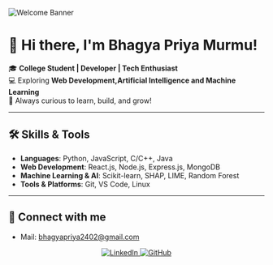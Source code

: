 ![Welcome Banner](https://media.giphy.com/media/v1.Y2lkPTc5MGI3NjExdjFneXM1MDczYm1mZmh5amN2ank5bGg2aHdmdTc2N2d6YnlpMnY2OSZlcD12MV9naWZzX3NlYXJjaCZjdD1n/pOZhmE42D1WrCWATLK/giphy.gif)

# 👋 Hi there, I'm Bhagya Priya Murmu!

🎓 **College Student | Developer | Tech Enthusiast**  
💻 Exploring **Web Development,Artificial Intelligence and  Machine Learning**  
🚀 Always curious to learn, build, and grow!  

---

## 🛠️ Skills & Tools

- **Languages**: Python, JavaScript, C/C++, Java
- **Web Development**: React.js, Node.js, Express.js, MongoDB
- **Machine Learning & AI**: Scikit-learn, SHAP, LIME, Random Forest
- **Tools & Platforms**: Git, VS Code, Linux

---

## 🔗 Connect with me
- Mail: [bhagyapriya2402@gmail.com](bhagyapriya2402@gmail.com)



<p align="center">
  <a href="https://www.linkedin.com/in/bhagya-priya-murmu-72903b256/" target="_blank">
  <img src="https://img.shields.io/badge/LinkedIn-blue?style=for-the-badge&logo=linkedin&logoColor=white" alt="LinkedIn">
  </a>
  <a href="https://github.com/BhagyaMurmu" target="_blank">
    <img src="https://img.shields.io/badge/GitHub-181717?style=for-the-badge&logo=github&logoColor=white" alt="GitHub">
  </a>
</p>
